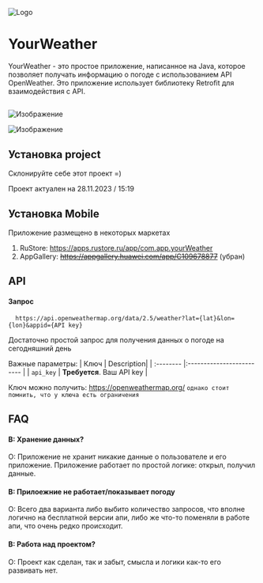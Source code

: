 ![Logo](https://i.ibb.co/Myzm8bb/Logo2.png)

# YourWeather
YourWeather - это простое приложение, написанное на Java, которое позволяет получать информацию о погоде с использованием API OpenWeather. Это приложение использует библиотеку Retrofit для взаимодействия с API.
## 
![Изображение](https://i.ibb.co/pvBYpWN/5-2.png)

![Изображение](https://i.ibb.co/x649DDw/5-1.png)

## Установка project

Склонируйте себе этот проект =)

Проект актуален на 28.11.2023 / 15:19

## Установка Mobile

Приложение размещено в некоторых маркетах
1. RuStore: https://apps.rustore.ru/app/com.app.yourWeather
2. AppGallery: ~~https://appgallery.huawei.com/app/C109678877~~ (убран)
    
## API
#### Запрос

```http
  https://api.openweathermap.org/data/2.5/weather?lat={lat}&lon={lon}&appid={API key}
```
Достаточно простой запрос для получения данных о погоде на сегодняшний день

Важные параметры:
| Ключ | Description|
| :-------- |:------------------------- |
| `api_key` | **Требуется**. Ваш API key |

Ключ можно получить: https://openweathermap.org/ ```однако стоит помнить, что у ключа есть ограничения```

## FAQ

#### В: Хранение данных?
О: Приложение не хранит никакие данные о пользователе и его приложение. Приложение работает по простой логике: открыл, получил данные.

#### В: Прилоежние не работает/показывает погоду 
О: Всего два варианта либо выбито количество запросов, что вполне логично на бесплатной версии апи, либо же что-то поменяли в работе апи, что очень редко происходит.

#### В: Работа над проектом?
О: Проект как сделан, так и забыт, смысла и логики как-то его развивать нет.

